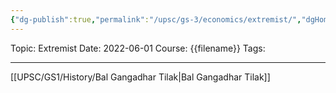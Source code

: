 ```yaml
---
{"dg-publish":true,"permalink":"/upsc/gs-3/economics/extremist/","dgHomeLink":true,"dgPassFrontmatter":false}
---
```


Topic: Extremist
Date: 2022-06-01
Course: {{filename}}
Tags: 

---



[[UPSC/GS1/History/Bal Gangadhar Tilak|Bal Gangadhar Tilak]]
